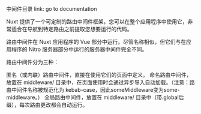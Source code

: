 中间件目录
link: go to documentation

Nuxt 提供了一个可定制的路由中间件框架，您可以在整个应用程序中使用它，非常适合在导航到特定路由之前提取您想要运行的代码。

路由中间件在 Nuxt 应用程序的 Vue 部分中运行。尽管名称相似，但它们与在应用程序的 Nitro 服务器部分中运行的服务器中间件完全不同。

路由中间件分为三种：

匿名（或内联）路由中间件，直接在使用它们的页面中定义。
命名路由中间件，放置在 middleware/ 目录中，在页面使用时会通过异步导入自动加载。（注意：路由中间件名称被规范化为 kebab-case，因此someMiddleware变为some-middleware。）
全局路由中间件，放置在 middleware/ 目录中（带.global后缀），每次路由更改都会自动运行。
